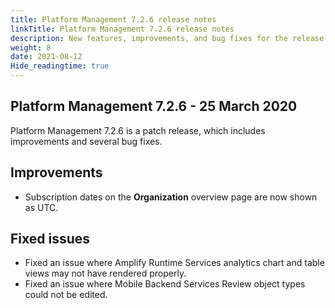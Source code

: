 ```yaml
---
title: Platform Management 7.2.6 release notes
linkTitle: Platform Management 7.2.6 release notes
description: New features, improvements, and bug fixes for the release.
weight: 8
date: 2021-08-12
Hide_readingtime: true
---
```


## Platform Management 7.2.6 - 25 March 2020

Platform Management 7.2.6 is a patch release, which includes improvements and several bug fixes.

## Improvements

* Subscription dates on the **Organization** overview page are now shown as UTC.

## Fixed issues

* Fixed an issue where Amplify Runtime Services analytics chart and table views may not have rendered properly.
* Fixed an issue where Mobile Backend Services Review object types could not be edited.
